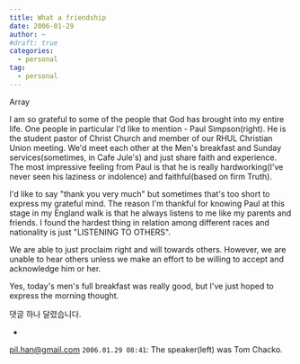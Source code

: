 ```yaml
---
title: What a friendship
date: 2006-01-29
author: ~
#draft: true
categories:
  - personal
tag:
  - personal
---
```




Array

I am so grateful to some of the people that God has brought into my entire life. One people in particular I'd like to mention - Paul Simpson(right). He is the student pastor of Christ Church and member of our RHUL Christian Union meeting. We'd meet each other at the Men's breakfast and Sunday services(sometimes, in Cafe Jule's) and just share faith and experience. The most impressive feeling from Paul is that he is really hardworking(I've never seen his laziness or indolence) and faithful(based on firm Truth). 

I'd like to say "thank you very much" but sometimes that's too short to express my grateful mind. The reason I'm thankful for knowing Paul at this stage in my England walk is that he always listens to me like my parents and friends. I found the hardest thing in relation among different races and nationality is just "LISTENING TO OTHERS". 

We are able to just proclaim right and will towards others.
However, we are unable to hear others unless we make an effort to be willing to accept and acknowledge him or her.

Yes, today's men's full breakfast was really good, but I've just hoped to express the morning thought.


 댓글 하나 달렸습니다.

- 
 pil.han@gmail.com `2006.01.29 08:41`: 
The speaker(left) was Tom Chacko.




